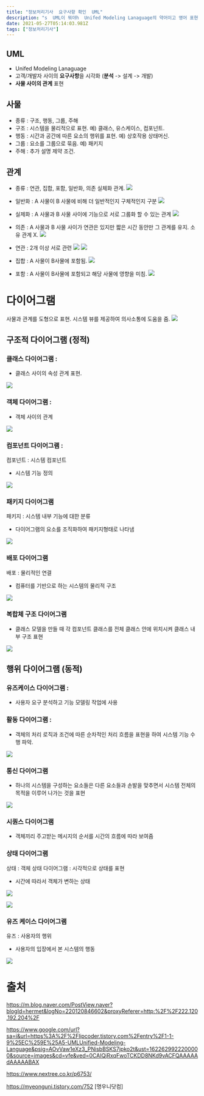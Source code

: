 ```yaml
---
title: "정보처리기사  요구사항 확인  UML"
description: "s  UML이 뭐야h  Unifed Modeling Lanaguage의 약어이고 영어 표현 그대로 일종의 모델링 언어야. 시스템 분석, 설계부터 개발 과정에서 시스템 개발자하고 고객다른 개발자 하고 구현할 모델에 대한 직관적이고 원활한 의사소통을 위해 객체지향 모"
date: 2021-05-27T05:14:03.981Z
tags: ["정보처리기사"]
---
```

## UML
- Unifed Modeling Lanaguage
- 고객/개발자 사이의 **요구사항**을 시각화 (**분석** -> 설계 -> 개발)
- **사물 사이의 관계** 표현

## 사물
- 종류 : 구조, 행동, 그룹, 주해 
- 구조 : 시스템을 물리적으로 표현. 예) 클래스, 유스케이스, 컴포넌트.
- 행동 : 시간과 공간에 따른 요소의 행위를 표현. 예) 상호작용 상태머신.
- 그룹 : 요소를 그룹으로 묶음. 예) 패키지
- 주해 : 추가 설명 제약 조건. 

## 관계
- 종류 : 연관, 집합, 포함, 일반화, 의존 실체화 관계.
![](/velogimages/f8ca6f28-b9f2-4ce3-8036-132bf97a0991-image.png)

- 일반화 : A 사물이 B 사물에 비해 더 일반적인지 구체적인지 구분 
![](/velogimages/48cd8b17-02df-4ccd-bec5-fb5ef0473bc8-image.png)

- 실제화 : A 사물과 B 사물 사이에 기능으로 서로 그룹화 할 수 있는 관계 
![](/velogimages/c1217ad7-b331-463c-88c3-4fca6550424f-image.png)

- 의존 : A 사물과 B 사물 사이가 연관은 있지만 짧은 시간 동안만 그 관계를 유지. 소유 관계 X.
![](/velogimages/b2f0fbb2-28ce-47f3-a802-3fdb898b7d36-image.png)

- 연관 : 2개 이상 서로 관련
![](/velogimages/d0bec1f5-fe1e-4c54-ab6a-00a311a5cd00-image.png)
![](/velogimages/16470d22-eca8-44ea-b451-ec3e486eb80b-image.png)

- 집합 : A 사물이 B사물에 포함됨.
![](/velogimages/21d1c0a6-2498-4e57-95f8-2b8ce6b853b9-image.png)

- 포함 : A 사물이 B사물에 포함되고 해당 사물에 영향을 미침.
![](/velogimages/fbff408e-1249-4d8f-be08-976d0d59374b-image.png)

# 다이어그램
사물과 관계를 도형으로 표현. 시스템 뷰를 제공하여 의사소통에 도움을 줌. 
![](/velogimages/640f92a2-0208-4291-8c59-213a058e656a-image.png)

## 구조적 다이어그램 (정적)
### 클래스 다이어그램 : 
- 클래스 사이의 속성 관계 표현.

![](/velogimages/973fecf7-7cf6-4667-8d0b-2b31ebf64721-image.png)

### 객체 다이어그램 : 
- 객체 사이의 관계

![](/velogimages/3bff2481-5a59-4db0-8fc7-c41fb16c25be-image.png)


### 컴포넌트 다이어그램 : 
컴포넌트 : 시스템 컴포넌트 

- 시스템 기능 정의

![](/velogimages/4be1673d-48af-4ca8-adf8-3816faf45a02-image.png)

### 패키지 다이어그램
패키지 : 시스템 내부 기능에 대한 분류 

- 다이어그램의 요소를 조직화하여 패키지형태로 나타냄

![](/velogimages/1beb4283-edf4-4003-958c-0791c08406d3-image.png)

### 배포 다이어그램
배포 : 물리적인 연결

- 컴퓨터를 기반으로 하는 시스템의 물리적 구조

![](/velogimages/82331de5-481c-469b-b5a2-3d5f6115ed3f-image.png)

### 복합체 구조 다이어그램
- 클래스 모델을 만들 때 각 컴포넌트 클래스를 전체 클래스 안에 위치시켜 클래스 내부 구조 표현

![](/velogimages/a2aac79f-598d-4203-a2d5-abd7684bbf0e-image.png)

## 행위 다이어그램 (동적)
### 유즈케이스 다이어그램 : 
- 사용자 요구 분석하고 기능 모델링 작업에 사용

### 활동 다이어그램 : 
- 객체의 처리 로직과 조건에 따른 순차적인 처리 흐름을 표현을 하여 시스템 기능 수행 파악.

![](/velogimages/ba1e05f8-fed3-4a9d-bb46-3f95249c39f0-image.png)

### 통신 다이어그램
- 하나의 시스템을 구성하는 요소들은 다른 요소들과 손발을 맞추면서 시스템 전체의 목적을 이루어 나가는 것을 표현

![](/velogimages/11bde9f6-44bb-4c4f-80c8-bc9b5f48d38e-image.png)

### 시퀀스 다이어그램
- 객체끼리 주고받는 메시지의 순서를 시간의 흐름에 따라 보여줌

### 상태 다이어그램
상태 : 객체 상태 
다이어그램 : 시각적으로 상태를 표현

- 시간에 따라서 객체가 변하는 상태

![](/velogimages/448b5473-a638-4bf7-8203-d13352faf768-image.png)

![](/velogimages/1374c554-6a59-42ba-a8cb-c1f959746d4d-image.png)

### 유즈 케이스 다이어그램
유즈 : 사용자의 행위 

- 사용자의 입장에서 본 시스템의 행동

![](/velogimages/2e349928-79da-4a00-85d1-921dcf8fab4e-image.png)

# 출처
https://m.blog.naver.com/PostView.naver?blogId=hermet&logNo=220120846602&proxyReferer=http:%2F%2F222.120.192.204%2F

https://www.google.com/url?sa=i&url=https%3A%2F%2Flipcoder.tistory.com%2Fentry%2F1-1-9%25EC%259E%25A5-UMLUnified-Modeling-Language&psig=AOvVaw1eXz3_PNisbBSKS7jpko2t&ust=1622629922200000&source=images&cd=vfe&ved=0CAIQjRxqFwoTCKDD8NKd9vACFQAAAAAdAAAAABAX

https://www.nextree.co.kr/p6753/

https://myeonguni.tistory.com/752 [명우니닷컴]